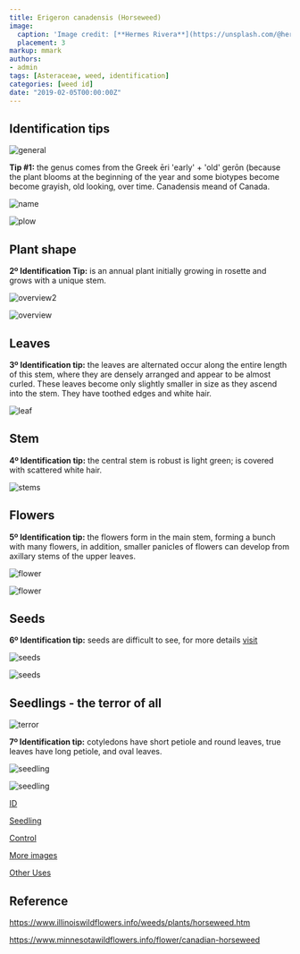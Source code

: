 ```yaml
---
title: Erigeron canadensis (Horseweed)
image:
  caption: 'Image credit: [**Hermes Rivera**](https://unsplash.com/@hermez777?utm_source=unsplash&utm_medium=referral&utm_content=creditCopyText)'
  placement: 3
markup: mmark
authors:
- admin
tags: [Asteraceae, weed, identification]
categories: [weed id]
date: "2019-02-05T00:00:00Z"
---
```

## Identification tips

![general](https://github.com/vitoranunciato/academic-kickstart/blob/master/content/pt/post/erigeron%20canadensis/image/geral.jpg?raw=true)

**Tip #1:** the genus comes from the Greek ēri 'early' + 'old' gerōn (because the plant blooms at the beginning of the year and some biotypes  become become grayish, old looking, over time. Canadensis meand of Canada.

![name](https://github.com/vitoranunciato/academic-kickstart/blob/master/content/pt/post/erigeron%20canadensis/image/name.jpg?raw=true)

![plow](https://media.giphy.com/media/BzwBs4sqBGdFu/giphy.gif)

## Plant shape

**2º Identification Tip:** is an annual plant initially growing in rosette and grows with a unique stem.

![overview2](https://github.com/vitoranunciato/academic-kickstart/blob/master/content/pt/post/erigeron%20canadensis/image/overview.jpeg?raw=true)

![overview](https://github.com/vitoranunciato/academic-kickstart/blob/master/content/pt/post/erigeron%20canadensis/image/overview.jpg?raw=true)
## Leaves

**3º Identification tip:** the leaves are alternated occur along the entire length of this stem, where they are densely arranged and appear to be almost curled. These leaves become only slightly smaller in size as they ascend into the stem. They have toothed edges and white hair.

![leaf](https://github.com/vitoranunciato/academic-kickstart/blob/master/content/pt/post/erigeron%20canadensis/image/leaves.jpg?raw=true)

## Stem

**4º Identification tip:** the central stem is robust is light green; is covered with scattered white hair.

![stems](https://github.com/vitoranunciato/academic-kickstart/blob/master/content/pt/post/erigeron%20canadensis/image/stems.jpg?raw=true)

## Flowers

**5º Identification tip:** the flowers form in the main stem, forming a bunch with many flowers, in addition, smaller panicles of flowers can develop from axillary stems of the upper leaves.

![flower](https://github.com/vitoranunciato/academic-kickstart/blob/master/content/pt/post/erigeron%20canadensis/image/flower.jpeg?raw=true)

![flower](https://github.com/vitoranunciato/academic-kickstart/blob/master/content/pt/post/erigeron%20canadensis/image/flower.jpg?raw=true)

## Seeds

**6º Identification tip:** seeds are difficult to see, for more details [visit](http://idtools.org/id/table_grape/weed-tool/key/GrapeSeedKey/Media/Html/fact_sheets/Con-can.html)

![seeds](https://github.com/vitoranunciato/academic-kickstart/blob/master/content/pt/post/erigeron%20canadensis/image/seeds.jpeg?raw=true)

![seeds](https://github.com/vitoranunciato/academic-kickstart/blob/master/content/pt/post/erigeron%20canadensis/image/seeds2.jpeg?raw=true)

## Seedlings - the terror of all
![terror](https://media.giphy.com/media/xT5LMxaXqlrXoAtLry/giphy.gif)

**7º Identification tip:** cotyledons have short petiole and round leaves, true leaves have long petiole, and oval leaves.

![seedling](https://github.com/vitoranunciato/academic-kickstart/blob/master/content/pt/post/erigeron%20canadensis/image/seedling.jpg?raw=true)

![seedling](https://github.com/vitoranunciato/academic-kickstart/blob/master/content/pt/post/erigeron%20canadensis/image/seedling2.jpg?raw=true)

[ID](https://www.youtube.com/watch?v=HBj-Nb06DXQ)

[Seedling](https://www.youtube.com/watch?v=AU---VrMKj8&list=PLdTdglZPyaglMcCmnDfkGdt-qnJ_IJJ57&index=38&t=0s)

[Control](https://www.youtube.com/watch?v=OBJ3tQ9ntsQ&list=PLdTdglZPyaglMcCmnDfkGdt-qnJ_IJJ57&index=37&t=0s)

[More images](https://calphotos.berkeley.edu/cgi/img_query?where-lifeform=any&rel-taxon=contains&where-taxon=conyza+canadensis&rel-namesoup=matchphrase&where-namesoup=&rel-location=matchphrase&where-location=&rel-county=eq&where-county=any&rel-state=eq&where-state=any&rel-country=eq&where-country=any&where-collectn=any&rel-photographer=contains&where-photographer=&rel-kwid=equals&where-kwid=&max_rows=24)

[Other Uses](https://pfaf.org/user/Plant.aspx?LatinName=Conyza%20canadensis)

## Reference

https://www.illinoiswildflowers.info/weeds/plants/horseweed.htm

https://www.minnesotawildflowers.info/flower/canadian-horseweed
